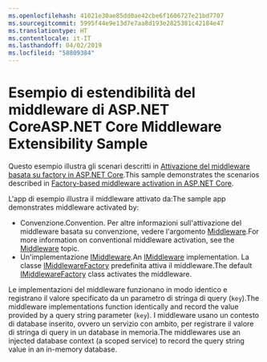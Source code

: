 ```yaml
---
ms.openlocfilehash: 41021e30ae85dd0ae42cbe6f1606727e21bd7707
ms.sourcegitcommit: 5995f44e9e13d7e7aa8d193e2825381c42184e47
ms.translationtype: HT
ms.contentlocale: it-IT
ms.lasthandoff: 04/02/2019
ms.locfileid: "58809384"
---
```

# <a name="aspnet-core-middleware-extensibility-sample"></a><span data-ttu-id="9e355-101">Esempio di estendibilità del middleware di ASP.NET Core</span><span class="sxs-lookup"><span data-stu-id="9e355-101">ASP.NET Core Middleware Extensibility Sample</span></span>

<span data-ttu-id="9e355-102">Questo esempio illustra gli scenari descritti in [Attivazione del middleware basata su factory in ASP.NET Core](https://docs.microsoft.com/aspnet/core/fundamentals/middleware/middleware-extensibility).</span><span class="sxs-lookup"><span data-stu-id="9e355-102">This sample demonstrates the scenarios described in [Factory-based middleware activation in ASP.NET Core](https://docs.microsoft.com/aspnet/core/fundamentals/middleware/middleware-extensibility).</span></span>

<span data-ttu-id="9e355-103">L'app di esempio illustra il middleware attivato da:</span><span class="sxs-lookup"><span data-stu-id="9e355-103">The sample app demonstrates middleware activated by:</span></span>

* <span data-ttu-id="9e355-104">Convenzione.</span><span class="sxs-lookup"><span data-stu-id="9e355-104">Convention.</span></span> <span data-ttu-id="9e355-105">Per altre informazioni sull'attivazione del middleware basata su convenzione, vedere l'argomento [Middleware](https://docs.microsoft.com/aspnet/core/fundamentals/middleware/).</span><span class="sxs-lookup"><span data-stu-id="9e355-105">For more information on conventional middleware activation, see the [Middleware](https://docs.microsoft.com/aspnet/core/fundamentals/middleware/) topic.</span></span>
* <span data-ttu-id="9e355-106">Un'implementazione [IMiddleware](https://docs.microsoft.com/dotnet/api/microsoft.aspnetcore.http.imiddleware).</span><span class="sxs-lookup"><span data-stu-id="9e355-106">An [IMiddleware](https://docs.microsoft.com/dotnet/api/microsoft.aspnetcore.http.imiddleware) implementation.</span></span> <span data-ttu-id="9e355-107">La classe [IMiddlewareFactory](https://docs.microsoft.com/dotnet/api/microsoft.aspnetcore.http.imiddlewarefactory) predefinita attiva il middleware.</span><span class="sxs-lookup"><span data-stu-id="9e355-107">The default [IMiddlewareFactory](https://docs.microsoft.com/dotnet/api/microsoft.aspnetcore.http.imiddlewarefactory) class activates the middleware.</span></span>

<span data-ttu-id="9e355-108">Le implementazioni del middleware funzionano in modo identico e registrano il valore specificato da un parametro di stringa di query (`key`).</span><span class="sxs-lookup"><span data-stu-id="9e355-108">The middleware implementations function identically and record the value provided by a query string parameter (`key`).</span></span> <span data-ttu-id="9e355-109">I middleware usano un contesto di database inserito, ovvero un servizio con ambito, per registrare il valore di stringa di query in un database in memoria.</span><span class="sxs-lookup"><span data-stu-id="9e355-109">The middlewares use an injected database context (a scoped service) to record the query string value in an in-memory database.</span></span>
